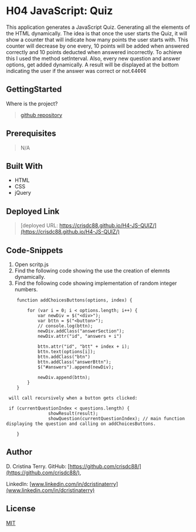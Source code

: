 # H04 JavaScript: Quiz

This application generates a JavaScript Quiz. Generating all the elements of the HTML dynamically.
The idea is that once the user starts the Quiz, it will show a counter that will indicate how many points the user starts with.  This counter will decrease by one every, 10 points will be added when answered correctly and 10 points deducted when answered incorrectly. To achieve this I used the method setInterval.
Also, every new question and answer options, get added dynamically.  A result will be displayed at the bottom indicating the user if the answer was correct or not.¢4¢¢¢

## GettingStarted

Where is the project?

>[github repository](https://github.com/crisdc88/H4-JS-QUIZ/)

## Prerequisites

>N/A

## Built With

* HTML
* CSS
* jQuery

## Deployed Link

>[deployed URL: https://crisdc88.github.io/H4-JS-QUIZ/](https://crisdc88.github.io/H4-JS-QUIZ/)

## Code-Snippets

1. Open scritp.js
2. Find the following code showing the use the creation of elemnts dynamically.
3. Find the following code showing implementation of random integer numbers.


```
    function addChoicesButtons(options, index) {

        for (var i = 0; i < options.length; i++) {
            var newDiv = $("<div>");
            var bttn = $("<button>");
            // console.log(bttn);
            newDiv.addClass("answerSection");
            newDiv.attr("id", "answers + i")

            bttn.attr("id", "btt" + index + i);
            bttn.text(options[i]);
            bttn.addClass("btn")
            bttn.addClass("answerBttn");
            $("#answers").append(newDiv);

            newDiv.append(bttn);
        }
    }

 will call recursively when a button gets clicked:

 if (currentQuestionIndex < questions.length) {
                showResult(result);
                showQuestion(currentQuestionIndex); // main function displaying the question and calling on addChoicesButtons.

    }
```

## Author

D. Cristina Terry.
GitHub: [https://github.com/crisdc88/](https://github.com/crisdc88/),

LinkedIn: [www.linkedin.com/in/dcristinaterry](www.linkedin.com/in/dcristinaterry)

## License

[MIT](https://choosealicense.com/licenses/mit/)